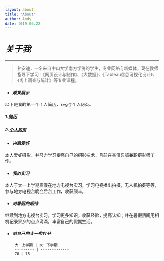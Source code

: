 ```yaml
---
layout: about
title: "About"
author: Andy
date: 2019.06.22
---
```

# *关于我*
---

>孙安迪，一名来自中山大学南方学院的学生，专业网络与新媒体，现在教师指导下学习：《网页设计与制作》、《大数据》、《Tableau信息可视化设计》、《线上调查与统计》等专业课程。

+ #### *成果展示*
以下是我的第一个个人简历、svg与个人网页。
##### 1.[简历](http://andysunn.gitee.io/resume/)
##### 2.[个人网页](http://andysunn.gitee.io/web_html/)
+  #### *兴趣爱好*
本人爱好摄影，并努力学习提高自己的摄影技术，目前在某俱乐部兼职摄影师工作。
+ #### *我的实习*
本人于大一上学期寒假在地方电视台实习，学习电视播出拍摄，无人机拍摄等等，参与地方电视台晚会后台工作，收获颇丰。
+ #### *对暑假的期待*
继续到地方电视台实习，学习更多知识，收获经验，提高认知；并在暑假期间用相机记录家乡的点点滴滴，丰富自己的假期生活。

+ #### *对自己的大一的打分*
       大一上学期 | 大一下学期
       --------- | -------------
       70 | 75
 